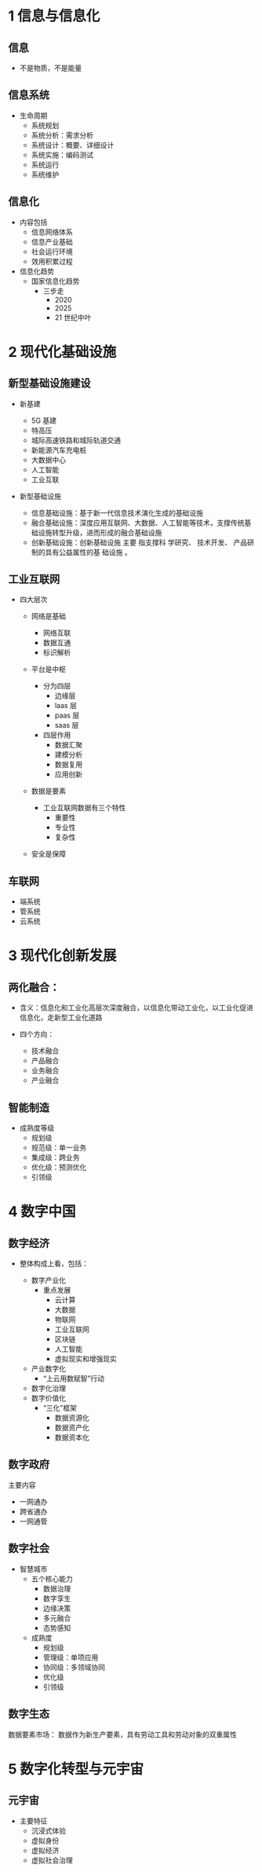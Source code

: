 # 1 信息与信息化

## 信息

- 不是物质，不是能量

## 信息系统

- 生命周期
  - 系统规划
  - 系统分析：需求分析
  - 系统设计：概要、详细设计
  - 系统实施：编码测试
  - 系统运行
  - 系统维护

## 信息化

- 内容包括
  - 信息网络体系
  - 信息产业基础
  - 社会运行环境
  - 效用积累过程
- 信息化趋势
  - 国家信息化趋势
    - 三步走
      - 2020
      - 2025
      - 21 世纪中叶

# 2 现代化基础设施

## 新型基础设施建设

- 新基建

  - 5G 基建
  - 特高压
  - 城际高速铁路和城际轨道交通
  - 新能源汽车充电桩
  - 大数据中心
  - 人工智能
  - 工业互联

- 新型基础设施

  - 信息基础设施：基于新一代信息技术演化生成的基础设施
  - 融合基础设施：深度应用互联网、大数据、人工智能等技术，支撑传统基础设施转型升级，进而形成的融合基础设施
  - 创新基础设施：创新基础设施 主要 指支撑科 学研究、 技术开发、 产品研制的具有公益属性的基 础设施 。

## 工业互联网

- 四大层次

  - 网络是基础

    - 网络互联
    - 数据互通
    - 标识解析

  - 平台是中枢

    - 分为四层
      - 边缘层
      - laas 层
      - paas 层
      - saas 层
    - 四层作用
      - 数据汇聚
      - 建模分析
      - 数据复用
      - 应用创新

  - 数据是要素

    - 工业互联网数据有三个特性
      - 重要性
      - 专业性
      - 复杂性

  - 安全是保障

## 车联网

- 端系统
- 管系统
- 云系统

# 3 现代化创新发展

## 两化融合：

- 含义：信息化和工业化高层次深度融合，以信息化带动工业化，以工业化促进信息化，走新型工业化道路
- 四个方向：

  - 技术融合
  - 产品融合
  - 业务融合
  - 产业融合

## 智能制造

- 成熟度等级
  - 规划级
  - 规范级：单一业务
  - 集成级：跨业务
  - 优化级：预测优化
  - 引领级

# 4 数字中国

## 数字经济

- 整体构成上看，包括：

  - 数字产业化
    - 重点发展
      - 云计算
      - 大数据
      - 物联网
      - 工业互联网
      - 区块链
      - 人工智能
      - 虚拟现实和增强现实
  - 产业数字化
    - “上云用数赋智”行动
  - 数字化治理
  - 数字价值化
    - “三化”框架
      - 数据资源化
      - 数据资产化
      - 数据资本化

## 数字政府

主要内容

- 一网通办
- 跨省通办
- 一网通管

## 数字社会

- 智慧城市
  - 五个核心能力
    - 数据治理
    - 数字孪生
    - 边缘决策
    - 多元融合
    - 态势感知
  - 成熟度
    - 规划级
    - 管理级：单项应用
    - 协同级：多领域协同
    - 优化级
    - 引领级

## 数字生态

数据要素市场： 数据作为新生产要素，具有劳动工具和劳动对象的双重属性

# 5 数字化转型与元宇宙

## 元宇宙

- 主要特征
  - 沉浸式体验
  - 虚拟身份
  - 虚拟经济
  - 虚拟社会治理
